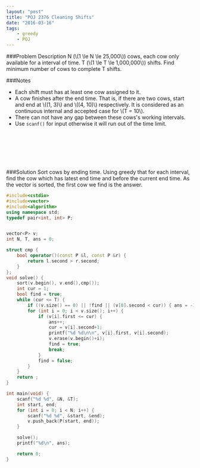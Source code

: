 ```yaml
---
layout: "post"
title: "POJ 2376 Cleaning Shifts"
date: "2016-03-16"
tags:
    - greedy
    - POJ
---
```


###Problem Description
N (\\(1 \le N \le 25,000\\)) cows, each cow only available for a interval of time.
T (\\(1 \le T \le 1,000,000\\)) shifts.
Find minimum number of cows to complete T shifts.


###Notes
- Each shift must has at least one cow assigned to it.
- A cow finishes after the end time. That is, if there are two cows, start and end at \\((1, 3)\\) and \\((4, 10)\\) respectively. It is considered as an continuous internal and accepted case for \\(T = 10\\).
- There can not have any gap between these cows's working intervals.
- Use `scanf()` for input otherwise it will run out of the time limit.

<br>
<br>
<br>
<br>
<br>

###Solution
Sort cows by ending time. Using greedy that for each interval, find the cow which has latest end time and before the current end time. As the vector is sorted, the first cow we find is the answer.


```cpp
#include<cstdio>
#include<vector>
#include<algorithm>
using namespace std;
typedef pair<int, int> P;


vector<P> v;
int N, T, ans = 0;

struct cmp {
	bool operator()(const P &l, const P &r) {
		return l.second > r.second;
	}
};
void solve() {
	sort(v.begin(), v.end(),cmp());
	int cur = 1;
	bool find = true;
	while (cur <= T) {
		if ((v.size() == 0) || !find || (v[0].second < cur)) { ans = -1; return ; }
		for (int i = 0; i < v.size(); i++) {
			if (v[i].first <= cur) {
				ans++;
				cur = v[i].second+1;
				printf("%d %d\n\n", v[i].first, v[i].second);
				v.erase(v.begin()+i);
				find = true;
				break;
			}
			find = false;
		}
	}
	return ;
}

int main(void) {
	scanf("%d %d", &N, &T);
	int start, end;
	for (int i = 0; i < N; i++) {
		scanf("%d %d", &start, &end);
		v.push_back(P(start, end));
	}

	solve();
	printf("%d\n", ans);

	return 0;
}
```
